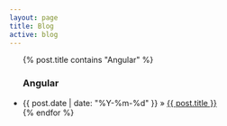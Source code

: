 ```yaml
---
layout: page
title: Blog
active: blog
---
```


<div>
<ul>
    {% post.title contains "Angular" %}
    <h3>Angular</h3>
      <li><span>{{ post.date | date: "%Y-%m-%d" }} &raquo; </span><a href="{{ post.url }}">{{ post.title }}</a></li>
    {% endfor %}
</ul>
</div>


